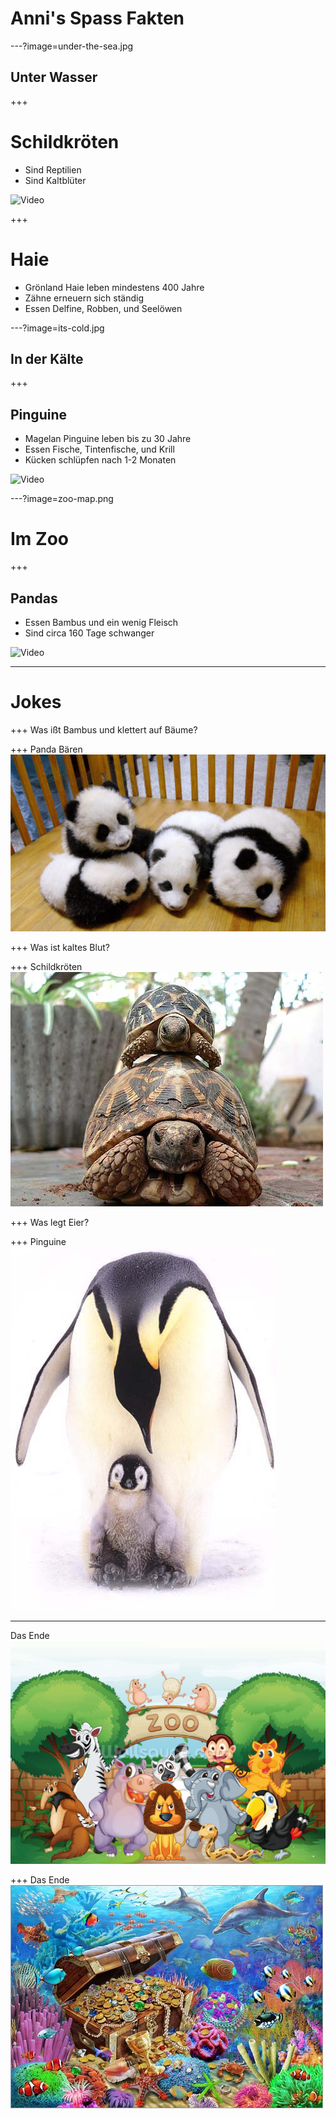 # Anni's Spass Fakten

---?image=under-the-sea.jpg
## Unter Wasser

+++
# Schildkröten

- Sind Reptilien
- Sind Kaltblüter

![Video](https://www.youtube.com/embed/7c7Oz5yNGkE)

+++
# Haie

- Grönland Haie leben mindestens 400 Jahre
- Zähne erneuern sich ständig
- Essen Delfine, Robben, und Seelöwen

---?image=its-cold.jpg
## In der Kälte

+++
## Pinguine

- Magelan Pinguine leben bis zu 30 Jahre
- Essen Fische, Tintenfische, und Krill
- Kücken schlüpfen nach 1-2 Monaten

![Video](https://www.youtube.com/embed/Tcx6YyXvvRI)


---?image=zoo-map.png
# Im Zoo

+++
## Pandas

- Essen Bambus und ein wenig Fleisch
- Sind circa 160 Tage schwanger

![Video](https://www.youtube.com/embed/BT-LTWCNiWQ)

---
# Jokes

+++
Was ißt Bambus und klettert auf Bäume?

+++
Panda Bären
![Pandas](panda-cubs.jpg)

+++
Was ist kaltes Blut?

+++
Schildkröten
![Schildkröten](tortoise.jpg)

+++
Was legt Eier?

+++
Pinguine
![Pinguin](emperor.jpg)

---
Das Ende
![Ende](zoo-ende.jpg)

+++
Das Ende
![See](ende-wasser.jpg)
